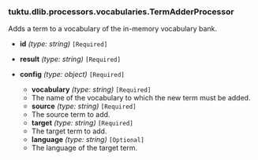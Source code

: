 ### tuktu.dlib.processors.vocabularies.TermAdderProcessor
Adds a term to a vocabulary of the in-memory vocabulary bank.

  * **id** *(type: string)* `[Required]`

  * **result** *(type: string)* `[Required]`

  * **config** *(type: object)* `[Required]`

    * **vocabulary** *(type: string)* `[Required]`
    - The name of the vocabulary to which the new term must be added.

    * **source** *(type: string)* `[Required]`
    - The source term to add.

    * **target** *(type: string)* `[Required]`
    - The target term to add.

    * **language** *(type: string)* `[Optional]`
    - The language of the target term.

